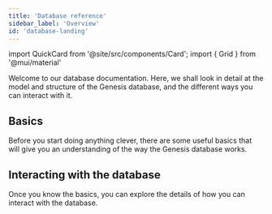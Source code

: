```yaml
---
title: 'Database reference'
sidebar_label: 'Overview'
id: 'database-landing'
---
```


import QuickCard from '@site/src/components/Card';
import { Grid } from '@mui/material'

Welcome to our database documentation. Here, we shall look in detail at the model and structure of the Genesis database, and the different ways you can interact with it.


## Basics
Before you start doing anything clever, there are some useful basics that will give you an understanding of the way the Genesis database works.

<Grid container>
    <Grid item xs={12} md={4} sx={{padding: '1%'}}>
        <QuickCard heading="Data Model" link="../database/fields-tables-views/fields-tables-views/" text="Start by looking at how you can define your data model, which is built on fields, tables and views.">
        </QuickCard>
    </Grid>
    <Grid item xs={12} md={4} sx={{padding: '1%'}}>
        <QuickCard heading="Database Concepts" link="../database/database-concepts/database-concepts/" text="Find out about read, write and subscribe operations and how each operation works.">
        </QuickCard>
    </Grid>
    <Grid item xs={12} md={4} sx={{padding: '1%'}}>
        <QuickCard heading="Data Types" link="../database/data-types/data-types/" text="Finally, have a look at the different entities used in the Genesis low-code platform.">
        </QuickCard>
    </Grid>
</Grid>

## Interacting with the database

Once you know the basics, you can explore the details of how you can interact with the database.

<Grid container>
    <Grid item xs={12} md={6} sx={{padding: '1%'}}>
        <QuickCard heading="Database Interface" link="../database/database-interface/database-interface/" text="Look at the database interface for the standard methods of interacting with the database.">
        </QuickCard>
    </Grid>
    <Grid item xs={12} md={6} sx={{padding: '1%'}}>
        <QuickCard heading="Helper Classes" link="../database/helper-classes/helper-classes/" text="View the helper classes for details of classes such as Subscription, Write Result and Modify Details.">
        </QuickCard>
    </Grid>
    <Grid item xs={12} md={6} sx={{padding: '1%'}}>
        <QuickCard heading="Async and RxJava APIs" link="../database/types-of-api/types-of-api/" text="The Async API is the preferred API for accessing the database in Kotlin. The RxJava API is also available. ">
        </QuickCard>
    </Grid>
</Grid>




